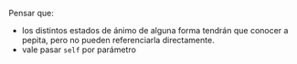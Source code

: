 Pensar que:

* los distintos estados de ánimo de alguna forma tendrán que conocer a pepita, pero no pueden referenciarla directamente. 
* vale pasar `self` por parámetro